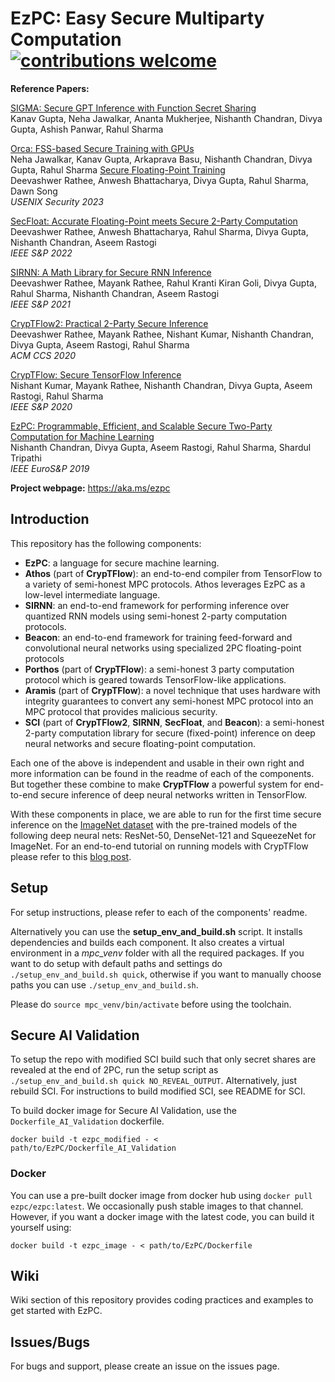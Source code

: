 # EzPC: Easy Secure Multiparty Computation [![contributions welcome](https://img.shields.io/badge/contributions-welcome-brightgreen.svg?style=flat)](https://github.com/mpc-msri/EzPC/issues)

**Reference Papers:**  

[SIGMA: Secure GPT Inference with Function Secret Sharing](https://eprint.iacr.org/2023/1269)  
Kanav Gupta, Neha Jawalkar,  Ananta Mukherjee, Nishanth Chandran, Divya Gupta, Ashish Panwar, Rahul Sharma

[Orca: FSS-based Secure Training with GPUs](https://eprint.iacr.org/2023/206)  
Neha Jawalkar, Kanav Gupta, Arkaprava Basu, Nishanth Chandran, Divya Gupta, Rahul Sharma
[Secure Floating-Point Training](https://eprint.iacr.org/2023/467)  
Deevashwer Rathee, Anwesh Bhattacharya, Divya Gupta, Rahul Sharma, Dawn Song  
*USENIX Security 2023*

[SecFloat: Accurate Floating-Point meets Secure 2-Party Computation](https://eprint.iacr.org/2022/322)  
Deevashwer Rathee, Anwesh Bhattacharya, Rahul Sharma, Divya Gupta, Nishanth Chandran, Aseem Rastogi  
*IEEE S&P 2022*

[SIRNN: A Math Library for Secure RNN Inference](https://eprint.iacr.org/2021/459)  
Deevashwer Rathee, Mayank Rathee, Rahul Kranti Kiran Goli, Divya Gupta, Rahul Sharma, Nishanth Chandran, Aseem Rastogi  
*IEEE S&P 2021*

[CrypTFlow2: Practical 2-Party Secure Inference](https://eprint.iacr.org/2020/1002)  
Deevashwer Rathee, Mayank Rathee, Nishant Kumar, Nishanth Chandran, Divya Gupta, Aseem Rastogi, Rahul Sharma  
*ACM CCS 2020*

[CrypTFlow: Secure TensorFlow Inference](https://eprint.iacr.org/2019/1049)  
Nishant Kumar, Mayank Rathee, Nishanth Chandran, Divya Gupta, Aseem Rastogi, Rahul Sharma  
*IEEE S&P 2020*

[EzPC: Programmable, Efficient, and Scalable Secure Two-Party Computation for Machine Learning](https://eprint.iacr.org/2017/1109.pdf)  
Nishanth Chandran, Divya Gupta, Aseem Rastogi, Rahul Sharma, Shardul Tripathi  
*IEEE EuroS&P 2019*

**Project webpage:** <https://aka.ms/ezpc>

## Introduction
This repository has the following components:  

- **EzPC**: a language for secure machine learning.
- **Athos** (part of **CrypTFlow**): an end-to-end compiler from TensorFlow to a variety of semi-honest MPC protocols. Athos leverages EzPC as a low-level intermediate language.
- **SIRNN**: an end-to-end framework for performing inference over quantized RNN models using semi-honest 2-party computation protocols.
- **Beacon**: an end-to-end framework for training feed-forward and convolutional neural networks using specialized 2PC floating-point protocols 
- **Porthos** (part of **CrypTFlow**): a semi-honest 3 party computation protocol which is geared towards TensorFlow-like applications.
- **Aramis** (part of **CrypTFlow**): a novel technique that uses hardware with integrity guarantees to convert any semi-honest MPC protocol into an MPC protocol that provides malicious security.
- **SCI** (part of **CrypTFlow2**, **SIRNN**, **SecFloat**, and **Beacon**): a semi-honest 2-party computation library for secure (fixed-point) inference on deep neural networks and secure floating-point computation.

Each one of the above is independent and usable in their own right and more information can be found in the readme of each of the components. But together these combine to make **CrypTFlow** a powerful system for end-to-end secure inference of deep neural networks written in TensorFlow.

With these components in place, we are able to run for the first time secure inference on the [ImageNet dataset]([http://www.image-net.org) with the pre-trained models of the following deep neural nets: ResNet-50, DenseNet-121 and SqueezeNet for ImageNet. For an end-to-end tutorial on running models with CrypTFlow please refer to this [blog post](https://pratik-bhatu.medium.com/privacy-preserving-machine-learning-for-healthcare-using-cryptflow-cc6c379fbab7).

## Setup
For setup instructions, please refer to each of the components' readme.

Alternatively you can use the **setup_env_and_build.sh** script. It installs dependencies and builds each component. It also creates a virtual environment in a *mpc_venv* folder with all the required packages. If you want to do setup with default paths and settings do ``./setup_env_and_build.sh quick``, otherwise if you want to manually choose paths you can use ``./setup_env_and_build.sh``.

Please do ``source mpc_venv/bin/activate`` before using the toolchain.

## Secure AI Validation

To setup the repo with modified SCI build such that only secret shares are revealed at the end of 2PC, run the setup script as ``./setup_env_and_build.sh quick NO_REVEAL_OUTPUT``.
Alternatively, just rebuild SCI. For instructions to build modified SCI, see README for SCI.

To build docker image for Secure AI Validation, use the `Dockerfile_AI_Validation` dockerfile.

```docker build -t ezpc_modified - < path/to/EzPC/Dockerfile_AI_Validation```


### Docker
You can use a pre-built docker image from docker hub using ``docker pull ezpc/ezpc:latest``. We occasionally push stable images to that channel. However, if you want a docker image with the latest code, you can build it yourself using:

```docker build -t ezpc_image - < path/to/EzPC/Dockerfile```

## Wiki
Wiki section of this repository provides coding practices and examples to get started with EzPC.

## Issues/Bugs
For bugs and support, please create an issue on the issues page.
